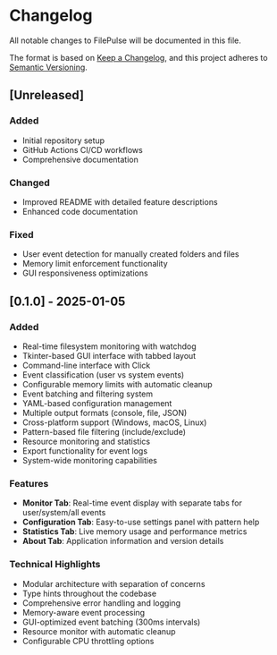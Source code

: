 # Changelog

All notable changes to FilePulse will be documented in this file.

The format is based on [Keep a Changelog](https://keepachangelog.com/en/1.0.0/),
and this project adheres to [Semantic Versioning](https://semver.org/spec/v2.0.0.html).

## [Unreleased]

### Added
- Initial repository setup
- GitHub Actions CI/CD workflows
- Comprehensive documentation

### Changed
- Improved README with detailed feature descriptions
- Enhanced code documentation

### Fixed
- User event detection for manually created folders and files
- Memory limit enforcement functionality
- GUI responsiveness optimizations

## [0.1.0] - 2025-01-05

### Added
- Real-time filesystem monitoring with watchdog
- Tkinter-based GUI interface with tabbed layout
- Command-line interface with Click
- Event classification (user vs system events)
- Configurable memory limits with automatic cleanup
- Event batching and filtering system
- YAML-based configuration management
- Multiple output formats (console, file, JSON)
- Cross-platform support (Windows, macOS, Linux)
- Pattern-based file filtering (include/exclude)
- Resource monitoring and statistics
- Export functionality for event logs
- System-wide monitoring capabilities

### Features
- **Monitor Tab**: Real-time event display with separate tabs for user/system/all events
- **Configuration Tab**: Easy-to-use settings panel with pattern help
- **Statistics Tab**: Live memory usage and performance metrics
- **About Tab**: Application information and version details

### Technical Highlights
- Modular architecture with separation of concerns
- Type hints throughout the codebase
- Comprehensive error handling and logging
- Memory-aware event processing
- GUI-optimized event batching (300ms intervals)
- Resource monitor with automatic cleanup
- Configurable CPU throttling options
